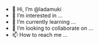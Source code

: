 - 👋 Hi, I’m @ladamuki
- 👀 I’m interested in ...
- 🌱 I’m currently learning ...
- 💞️ I’m looking to collaborate on ...
- 📫 How to reach me ...

<!---
ladamuki/ladamuki is a ✨ special ✨ repository because its `README.md` (this file) appears on your GitHub profile.
You can click the Preview link to take a look at your changes.
--->
